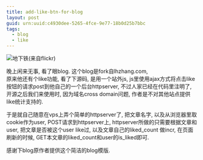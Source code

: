 ```yaml
---
title: add-like-btn-for-blog
layout: post
guid: urn:uuid:c4930dee-5265-4fce-9e77-18b0d25b7bbc
tags:
  - blog
  - like
---
```



<img src='http://farm4.staticflickr.com/3812/13215290983_4c663cbcb7_c_d.jpg'>地下铁(来自flickr)</img>  


晚上闲来无事, 看了眼blog. 这个blog是fork自lhzhang.com,  
原来他还有个like功能, 看了下源码, 是用一个站外js, js里使用ajax方式将点击like按钮的请求post到他自己的一个后台httpserver, 不过人家已经在代码里注明了, 开源之后我们来使用时, 因为域名cross domain问题, 作者是不对其他站点提供like统计支持的.  

于是就自己随意在vps上弄个简单的httpserver了,  把文章名字, 以及从浏览器里取cookie作为user, POST请求到httpserver上,  httpserver所做的只需要根据文章和user, 把文章是否被这个user  like过, 以及文章自己的liked_count 做incr,  在页面刷新的时候, GET本文章的liked_count和user的is_liked即可.

感谢下blog原作者提供这个简洁的blog模版.

